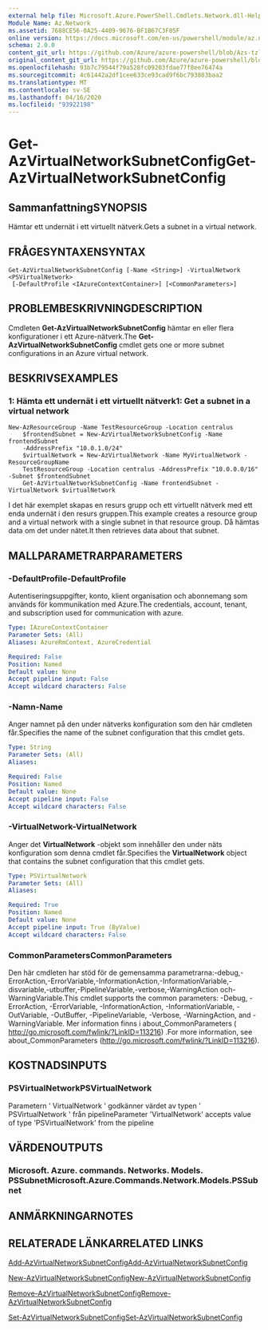 ```yaml
---
external help file: Microsoft.Azure.PowerShell.Cmdlets.Network.dll-Help.xml
Module Name: Az.Network
ms.assetid: 7688CE56-0A25-4409-9676-BF1B67C3F05F
online version: https://docs.microsoft.com/en-us/powershell/module/az.network/get-azvirtualnetworksubnetconfig
schema: 2.0.0
content_git_url: https://github.com/Azure/azure-powershell/blob/Azs-tzl/src/Network/Network/help/Get-AzVirtualNetworkSubnetConfig.md
original_content_git_url: https://github.com/Azure/azure-powershell/blob/Azs-tzl/src/Network/Network/help/Get-AzVirtualNetworkSubnetConfig.md
ms.openlocfilehash: 93b7c79544f79a528fc09203fdae77f8ee76474a
ms.sourcegitcommit: 4c61442a2df1cee633ce93cad9f6bc793803baa2
ms.translationtype: MT
ms.contentlocale: sv-SE
ms.lasthandoff: 04/16/2020
ms.locfileid: "93922198"
---
```

# <span data-ttu-id="c5c83-101">Get-AzVirtualNetworkSubnetConfig</span><span class="sxs-lookup"><span data-stu-id="c5c83-101">Get-AzVirtualNetworkSubnetConfig</span></span>

## <span data-ttu-id="c5c83-102">Sammanfattning</span><span class="sxs-lookup"><span data-stu-id="c5c83-102">SYNOPSIS</span></span>
<span data-ttu-id="c5c83-103">Hämtar ett undernät i ett virtuellt nätverk.</span><span class="sxs-lookup"><span data-stu-id="c5c83-103">Gets a subnet in a virtual network.</span></span>

## <span data-ttu-id="c5c83-104">FRÅGESYNTAXEN</span><span class="sxs-lookup"><span data-stu-id="c5c83-104">SYNTAX</span></span>

```
Get-AzVirtualNetworkSubnetConfig [-Name <String>] -VirtualNetwork <PSVirtualNetwork>
 [-DefaultProfile <IAzureContextContainer>] [<CommonParameters>]
```

## <span data-ttu-id="c5c83-105">PROBLEMBESKRIVNING</span><span class="sxs-lookup"><span data-stu-id="c5c83-105">DESCRIPTION</span></span>
<span data-ttu-id="c5c83-106">Cmdleten **Get-AzVirtualNetworkSubnetConfig** hämtar en eller flera konfigurationer i ett Azure-nätverk.</span><span class="sxs-lookup"><span data-stu-id="c5c83-106">The **Get-AzVirtualNetworkSubnetConfig** cmdlet gets one or more subnet configurations in an Azure virtual network.</span></span>

## <span data-ttu-id="c5c83-107">BESKRIVS</span><span class="sxs-lookup"><span data-stu-id="c5c83-107">EXAMPLES</span></span>

### <span data-ttu-id="c5c83-108">1: Hämta ett undernät i ett virtuellt nätverk</span><span class="sxs-lookup"><span data-stu-id="c5c83-108">1: Get a subnet in a virtual network</span></span>
```
New-AzResourceGroup -Name TestResourceGroup -Location centralus
    $frontendSubnet = New-AzVirtualNetworkSubnetConfig -Name frontendSubnet 
    -AddressPrefix "10.0.1.0/24"
    $virtualNetwork = New-AzVirtualNetwork -Name MyVirtualNetwork -ResourceGroupName 
    TestResourceGroup -Location centralus -AddressPrefix "10.0.0.0/16" -Subnet $frontendSubnet
    Get-AzVirtualNetworkSubnetConfig -Name frontendSubnet -VirtualNetwork $virtualNetwork
```

<span data-ttu-id="c5c83-109">I det här exemplet skapas en resurs grupp och ett virtuellt nätverk med ett enda undernät i den resurs gruppen.</span><span class="sxs-lookup"><span data-stu-id="c5c83-109">This example creates a resource group and a virtual network with a single subnet in that resource group.</span></span> <span data-ttu-id="c5c83-110">Då hämtas data om det under nätet.</span><span class="sxs-lookup"><span data-stu-id="c5c83-110">It then retrieves data about that subnet.</span></span>

## <span data-ttu-id="c5c83-111">MALLPARAMETRAR</span><span class="sxs-lookup"><span data-stu-id="c5c83-111">PARAMETERS</span></span>

### <span data-ttu-id="c5c83-112">-DefaultProfile</span><span class="sxs-lookup"><span data-stu-id="c5c83-112">-DefaultProfile</span></span>
<span data-ttu-id="c5c83-113">Autentiseringsuppgifter, konto, klient organisation och abonnemang som används för kommunikation med Azure.</span><span class="sxs-lookup"><span data-stu-id="c5c83-113">The credentials, account, tenant, and subscription used for communication with azure.</span></span>

```yaml
Type: IAzureContextContainer
Parameter Sets: (All)
Aliases: AzureRmContext, AzureCredential

Required: False
Position: Named
Default value: None
Accept pipeline input: False
Accept wildcard characters: False
```

### <span data-ttu-id="c5c83-114">-Namn</span><span class="sxs-lookup"><span data-stu-id="c5c83-114">-Name</span></span>
<span data-ttu-id="c5c83-115">Anger namnet på den under nätverks konfiguration som den här cmdleten får.</span><span class="sxs-lookup"><span data-stu-id="c5c83-115">Specifies the name of the subnet configuration that this cmdlet gets.</span></span>

```yaml
Type: String
Parameter Sets: (All)
Aliases: 

Required: False
Position: Named
Default value: None
Accept pipeline input: False
Accept wildcard characters: False
```

### <span data-ttu-id="c5c83-116">-VirtualNetwork</span><span class="sxs-lookup"><span data-stu-id="c5c83-116">-VirtualNetwork</span></span>
<span data-ttu-id="c5c83-117">Anger det **VirtualNetwork** -objekt som innehåller den under näts konfiguration som denna cmdlet får.</span><span class="sxs-lookup"><span data-stu-id="c5c83-117">Specifies the **VirtualNetwork** object that contains the subnet configuration that this cmdlet gets.</span></span>

```yaml
Type: PSVirtualNetwork
Parameter Sets: (All)
Aliases: 

Required: True
Position: Named
Default value: None
Accept pipeline input: True (ByValue)
Accept wildcard characters: False
```

### <span data-ttu-id="c5c83-118">CommonParameters</span><span class="sxs-lookup"><span data-stu-id="c5c83-118">CommonParameters</span></span>
<span data-ttu-id="c5c83-119">Den här cmdleten har stöd för de gemensamma parametrarna:-debug,-ErrorAction,-ErrorVariable,-InformationAction,-InformationVariable,-disvariable,-utbuffer,-PipelineVariable,-verbose,-WarningAction och-WarningVariable.</span><span class="sxs-lookup"><span data-stu-id="c5c83-119">This cmdlet supports the common parameters: -Debug, -ErrorAction, -ErrorVariable, -InformationAction, -InformationVariable, -OutVariable, -OutBuffer, -PipelineVariable, -Verbose, -WarningAction, and -WarningVariable.</span></span> <span data-ttu-id="c5c83-120">Mer information finns i about_CommonParameters ( http://go.microsoft.com/fwlink/?LinkID=113216) .</span><span class="sxs-lookup"><span data-stu-id="c5c83-120">For more information, see about_CommonParameters (http://go.microsoft.com/fwlink/?LinkID=113216).</span></span>

## <span data-ttu-id="c5c83-121">KOSTNADS</span><span class="sxs-lookup"><span data-stu-id="c5c83-121">INPUTS</span></span>

### <span data-ttu-id="c5c83-122">PSVirtualNetwork</span><span class="sxs-lookup"><span data-stu-id="c5c83-122">PSVirtualNetwork</span></span>
<span data-ttu-id="c5c83-123">Parametern ' VirtualNetwork ' godkänner värdet av typen ' PSVirtualNetwork ' från pipeline</span><span class="sxs-lookup"><span data-stu-id="c5c83-123">Parameter 'VirtualNetwork' accepts value of type 'PSVirtualNetwork' from the pipeline</span></span>

## <span data-ttu-id="c5c83-124">VÄRDEN</span><span class="sxs-lookup"><span data-stu-id="c5c83-124">OUTPUTS</span></span>

### <span data-ttu-id="c5c83-125">Microsoft. Azure. commands. Networks. Models. PSSubnet</span><span class="sxs-lookup"><span data-stu-id="c5c83-125">Microsoft.Azure.Commands.Network.Models.PSSubnet</span></span>

## <span data-ttu-id="c5c83-126">ANMÄRKNINGAR</span><span class="sxs-lookup"><span data-stu-id="c5c83-126">NOTES</span></span>

## <span data-ttu-id="c5c83-127">RELATERADE LÄNKAR</span><span class="sxs-lookup"><span data-stu-id="c5c83-127">RELATED LINKS</span></span>

[<span data-ttu-id="c5c83-128">Add-AzVirtualNetworkSubnetConfig</span><span class="sxs-lookup"><span data-stu-id="c5c83-128">Add-AzVirtualNetworkSubnetConfig</span></span>](./Add-AzVirtualNetworkSubnetConfig.md)

[<span data-ttu-id="c5c83-129">New-AzVirtualNetworkSubnetConfig</span><span class="sxs-lookup"><span data-stu-id="c5c83-129">New-AzVirtualNetworkSubnetConfig</span></span>](./New-AzVirtualNetworkSubnetConfig.md)

[<span data-ttu-id="c5c83-130">Remove-AzVirtualNetworkSubnetConfig</span><span class="sxs-lookup"><span data-stu-id="c5c83-130">Remove-AzVirtualNetworkSubnetConfig</span></span>](./Remove-AzVirtualNetworkSubnetConfig.md)

[<span data-ttu-id="c5c83-131">Set-AzVirtualNetworkSubnetConfig</span><span class="sxs-lookup"><span data-stu-id="c5c83-131">Set-AzVirtualNetworkSubnetConfig</span></span>](./Set-AzVirtualNetworkSubnetConfig.md)


